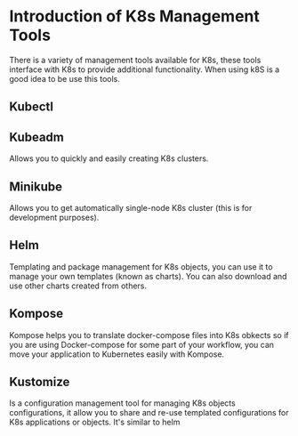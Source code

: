 # Introduction of K8s Management Tools

There is a variety of management tools available for K8s, these tools interface with K8s to provide additional functionality. When using k8S is a good idea to be use this tools.

## Kubectl
## Kubeadm

Allows you to quickly and easily creating K8s clusters.

## Minikube

Allows you to get automatically single-node K8s cluster (this is for development purposes).

## Helm

Templating and package management for K8s objects, you can use it to manage your own templates (known as charts). You can also download and use other charts created from others.

## Kompose

Kompose helps you to translate docker-compose files into K8s obkects so if you are using Docker-compose for some part of your workflow, you can move your application to Kubernetes easily with Kompose.

## Kustomize

Is a configuration management tool for managing K8s objects configurations, it allow you to share and re-use templated configurations for K8s applications or objects. It's similar to helm
